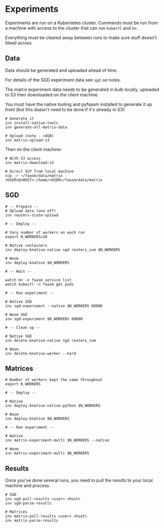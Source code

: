 # Experiments

Experiments are run on a Kubernetes cluster. Commands must be run from a machine with access to the cluster
that can run `kubectl` and `kn`.

Everything must be cleared away between runs to make sure stuff doesn't bleed across.

## Data

Data should be generated and uploaded ahead of time.

For details of the SGD experiment data see `sgd.md` notes.

The matrix experiment data needs to be generated in bulk locally, uploaded to S3 then downloaded on the client machine.

You must have the native tooling and pyfaasm installed to generate it up front (but this doesn't need to be done
if it's already in S3):

```
# Generate it
inv install-native-tools
inv generate-all-matrix-data

# Upload (note - >4GB)
inv matrix-upload-s3
```

Then on the client machine:

```
# With S3 access
inv matrix-download-s3

# Direct SCP from local machine
scp -r ~/faasm/data/matrix <USER>@<HOST>:/home/<USER>/faasm/data/matrix
```

## SGD

```
# -- Prepare --
# Upload data (one off)
inv reuters-state-upload

# -- Deploy --

# Vary number of workers on each run
export N_WORKERS=10

# Native containers
inv deploy-knative-native sgd reuters_svm $N_WORKERS

# Wasm
inv deploy-knative $N_WORKERS

# -- Wait --

watch kn -n faasm service list
watch kubectl -n faasm get pods

# -- Run experiment --

# Native SGD
inv sgd-experiment --native $N_WORKERS 60000

# Wasm SGD
inv sgd-experiment $N_WORKERS 60000

# -- Clean up --

# Native SGD
inv delete-knative-native sgd reuters_svm

# Wasm
inv delete-knative-worker --hard
```

## Matrices

```
# Number of workers kept the same throughout
export N_WORKERS

# -- Deploy --

# Native
inv deploy-knative-native-python $N_WORKERS

# Wasm
inv deploy-knative $N_WORKERS

# -- Run experiment --

# Native
inv matrix-experiment-multi $N_WORKERS --native

# Wasm
inv matrix-experiment-multi $N_WORKERS
```

## Results

Once you've done several runs, you need to pull the results to your local machine and process:

```
# SGD
inv sgd-pull-results <user> <host>
inv sgd-parse-results

# Matrices
inv matrix-pull-results <user> <host>
inv matrix-parse-results
```
